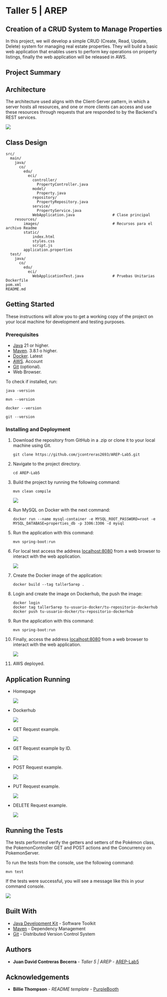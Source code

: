 # Taller 5 | AREP

## Creation of a CRUD System to Manage Properties

In this project, we will develop a simple CRUD (Create, Read, Update, Delete) system for managing real estate properties. They will build a basic web application that enables users to perform key operations on property listings, finally the web application will be released in AWS.

## Project Summary

## Architecture

The architecture used aligns with the Client-Server pattern, in which a server hosts all resources, and one or more clients can access and use these resources through requests that are responded to by the Backend's REST services.

![](src/main/resources/images/architecture.png)

## Class Design

```
src/
  main/
    java/
      co/
        edu/
          eci/
            controller/
              PropertyController.java
            model/
              Property.java
            repository/
              PropertyRepository.java
            service/
              PropertyService.java
            WebApplication.java                 # Clase principal
    resources/
        images/                                 # Recursos para el archivo Readme
        static/            
            index.html
            styles.css
            script.js
        application.properties
  test/
    java/
      co/
        edu/
          eci/
            WebApplicationTest.java             # Pruebas Unitarias
Dockerfile
pom.xml
README.md
```

## Getting Started

These instructions will allow you to get a working copy of the project on your local machine for development and testing purposes.

### Prerequisites

- [Java](https://www.oracle.com/co/java/technologies/downloads/) 21 or higher.
- [Maven](https://maven.apache.org/download.cgi). 3.8.1 o higher.
- [Docker](https://www.docker.com/products/docker-desktop/). Latest
- [AWS](https://aws.amazon.com/). Account
- [Git](https://git-scm.com/downloads) (optional).
- Web Browser.

To check if installed, run:

```
java -version
```
```
mvn --version
```
```
docker --version
```
```
git --version
```

### Installing and Deployment

1. Download the repository from GitHub in a .zip or clone it to your local machine using Git.

    ```
    git clone https://github.com/jcontreras2693/AREP-Lab5.git
    ```
   
2. Navigate to the project directory.

    ```
    cd AREP-Lab5
    ```
   
3. Build the project by running the following command:

    ```
    mvn clean compile
    ```

   ![](src/main/resources/images/succes.png)

4. Run MySQL on Docker with the next command:

    ```
    docker run --name mysql-container -e MYSQL_ROOT_PASSWORD=root -e MYSQL_DATABASE=properties_db -p 3306:3306 -d mysql
    ```

5. Run the application with this command:

   ```
   mvn spring-boot:run
   ```

6. For local test access the address [localhost:8080](http://localhost:8080/) from a web browser to interact with the web application.

   ![](src/main/resources/images/local-home-page.png)

7. Create the Docker image of the application:

    ```
    docker build --tag taller5arep .
    ```

7. Login and create the image on Dockerhub, the push the image:

    ```
    docker login
    docker tag taller5arep tu-usuario-docker/tu-repositorio-dockerhub
    docker push tu-usuario-docker/tu-repositorio-dockerhub
    ```

8. Run the application with this command:

   ```
   mvn spring-boot:run
   ```

9. Finally, access the address [localhost:8080](http://localhost:8080/) from a web browser to interact with the web application.

    ![](src/main/resources/images/local-home-page.png)

10. AWS deployed.



## Application Running

- Homepage

  ![](src/main/resources/images/homepage.png)

- Dockerhub

  ![](src/main/resources/images/docker-images.png)

- GET Request example.

  ![](src/main/resources/images/get.png)

- GET Request example by ID.

  ![](src/main/resources/images/getid.png)

- POST Request example.

  ![](src/main/resources/images/post.png)

- PUT Request example.

  ![](src/main/resources/images/put.png)

- DELETE Request example.

  ![](src/main/resources/images/delete.png)

## Running the Tests

The tests performed verify the getters and setters of the Pokémon class, the PokemonController GET and POST actions and the Concurrency on PokemonServer.

To run the tests from the console, use the following command:

```
mvn test
```

If the tests were successful, you will see a message like this in your command console.

![](src/main/resources/images/tests.png)

## Built With

* [Java Development Kit](https://www.oracle.com/co/java/technologies/downloads/) - Software Toolkit
* [Maven](https://maven.apache.org/) - Dependency Management
* [Git](https://git-scm.com/) - Distributed Version Control System

## Authors

* **Juan David Contreras Becerra** - *Taller 5 | AREP* - [AREP-Lab5](https://github.com/jcontreras2693/AREP-Lab5.git)

## Acknowledgements

* **Billie Thompson** - *README template* - [PurpleBooth](https://github.com/PurpleBooth)
